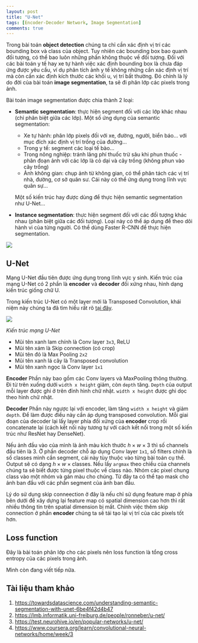 ```yaml
---
layout: post
title: "U-Net"
tags: [Encoder-Decoder Network, Image Segmentation]
comments: true
---
```


Trong bài toán **object detection** chúng ta chỉ cần xác định vị trí các bounding box và class của object. Tuy nhiên các bounding box bao quanh đối tượng, có thể bao luôn những phần không thuộc về đối tượng. Đối với các bài toán y tế hay xe tự hành việc xác định bounding box là chưa đáp ứng được yêu cầu, ví dụ phân tích ảnh y tế không những cần xác định vị trí mà còn cần xác định kích thước các khối u, vị trí bất thường. Đó chính là lý do đời của bài toán **image segmentation**, ta sẽ đi phân lớp các pixels trong ảnh.

Bài toán image segmentation được chia thành 2 loại:
* **Semantic segmentation**: thực hiện segment đối với các lớp khác nhau (chỉ phân biệt giữa các lớp). Một số ứng dụng của semantic segmentation:
    * Xe tự hành: phân lớp pixels đối với xe, đường, người, biển báo... với mục đích xác định vị trí trống của đường...
    * Trong y tế: segment các loại tế bào...
    * Trong nông nghiệp: tránh lãng phí thuốc trừ sâu khi phun thuốc - phân đoạn ảnh với các lớp là cỏ dại và cây trồng (không phun vào cây trồng)
    * Ảnh không gian: chụp ảnh từ không gian, có thể phân tách các vị trí nhà, đường, cơ sở quân sư. Cái này có thể ứng dụng trong lĩnh vực quân sự...

    Một số kiến trúc hay được dùng để thực hiện semantic segmentation như U-Net...

* **Instance segmentation**: thưc hiện segment đối với các đối tượng khác nhau (phân biệt giữa các đối tượng). Loại này có thể áp dụng để theo dõi hành vi của từng người. Có thể dùng Faster R-CNN để thực hiện segmentation.

<img src="https://files.ai-pool.com/d/DV8TLgkWsAEGsEs.jpg" style="display:block; margin-left:auto; margin-right:auto">

## U-Net
Mạng U-Net đầu tiên được ứng dụng trong lĩnh vực y sinh. Kiến trúc của mạng U-Net có 2 phần là **encoder** và **decoder** đối xứng nhau, hình dạng kiến trúc giống chữ U.

Trong kiến trúc U-Net có một layer mới là Transposed Convolution, khái niệm này chúng ta đã tìm hiểu rất rõ [tại đây](https://huytranvan2010.github.io/Transposed-Convolution/).

<img src="https://raw.githubusercontent.com/kimoktm/U-Net/master/Images/framework.png" style="display:block; margin-left:auto; margin-right:auto">

*Kiến trúc mạng U-Net*

- Mũi tên xanh lam chính là Conv layer `3x3`, ReLU
- Mũi tên xám là Skip connection (có crop)
- Mũi tên đỏ là Max Pooling `2x2`
- Mũi tên xanh lá cây là Transposed convolution
- Mũi tên xanh ngọc là Conv layer `1x1`

**Encoder**
Phần này bao gồm các Conv layers và MaxPooling thông thường. Đi từ trên xuống dưới `width x height` giảm, còn `depth` tăng. `Depth` của output mỗi layer được ghi ở trên đỉnh hình chữ nhật. `width x height` được ghi dọc theo hình chữ nhật. 

**Decoder**
Phần này ngược lại với encoder, làm tăng `width x height` và giảm `depth`. Để làm được điều này cần áp dụng transposed convolution. Mỗi giai đoạn của decoder lại lấy layer phía đối xứng của **encoder** crop rồi concatenate lại (cách kết nối này tương tự với cách kết nối trong một số kiến trúc như ResNet hay DenseNet).

Nếu ảnh đầu vào của mình là ảnh màu kích thước $h \times w \times 3$ thì số channels đầu tiên là 3. Ở phần decoder chỗ áp dụng Conv layer `1x1`, số filters chính là số classes mình cần segment, cái này tùy thuộc vào từng bài toán cụ thể. Output sẽ có dạng $h \times w \times \text{classes}$. Nếu lấy `argmax` theo chiều của channels chúng ta sẽ biết được từng pixel thuộc về class nào. Nhóm các pixel chung class vào một nhóm và gán màu cho chúng. Từ đây ta có thể tạo mask cho ảnh ban đầu với các phần segment của ảnh ban đầu.
 
Lý do sử dụng skip conneection ở đây là nếu chỉ sử dụng feature map ở phía bên dưới để xây dựng lại feature map có spatial dimension cao hơn thì rất nhiều thông tin trên spatial dimension bị mất. Chính việc thêm skip connection ở phần **encoder** chúng ta sẽ tái tạo lại vị trí của các pixels tốt hơn.

## Loss function
Đây là bài toán phân lớp cho các pixels nên loss function là tổng cross entropy của các pixels trong ảnh.

Mình còn đang viết tiếp nữa.

## Tài liệu tham khảo
1. https://towardsdatascience.com/understanding-semantic-segmentation-with-unet-6be4f42d4b47
2. https://lmb.informatik.uni-freiburg.de/people/ronneber/u-net/
3. https://test.neurohive.io/en/popular-networks/u-net/
4. https://www.coursera.org/learn/convolutional-neural-networks/home/week/3


























